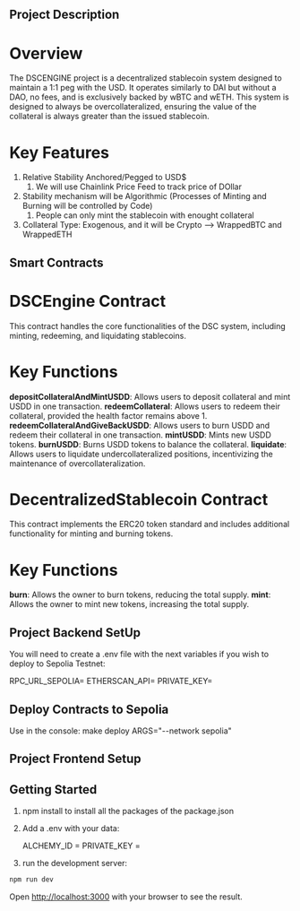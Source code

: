 ## Project Description

# Overview

The DSCENGINE project is a decentralized stablecoin system designed to maintain a 1:1 peg with the USD. It operates similarly to DAI but without a DAO, no fees, and is exclusively backed by wBTC and wETH. This system is designed to always be overcollateralized, ensuring the value of the collateral is always greater than the issued stablecoin.

# Key Features

1. Relative Stability Anchored/Pegged to USD$
   1. We will use Chainlink Price Feed to track price of DOllar
2. Stability mechanism will be Algorithmic (Processes of Minting and Burning will be controlled by Code)
   1. People can only mint the stablecoin with enought collateral
3. Collateral Type: Exogenous, and it will be Crypto --> WrappedBTC and WrappedETH

## Smart Contracts
# DSCEngine Contract

This contract handles the core functionalities of the DSC system, including minting, redeeming, and liquidating stablecoins.

# Key Functions
**depositCollateralAndMintUSDD**: Allows users to deposit collateral and mint USDD in one transaction.
**redeemCollateral**: Allows users to redeem their collateral, provided the health factor remains above 1.
**redeemCollateralAndGiveBackUSDD**: Allows users to burn USDD and redeem their collateral in one transaction.
**mintUSDD**: Mints new USDD tokens.
**burnUSDD**: Burns USDD tokens to balance the collateral.
**liquidate**: Allows users to liquidate undercollateralized positions, incentivizing the maintenance of overcollateralization.


# DecentralizedStablecoin Contract

This contract implements the ERC20 token standard and includes additional functionality for minting and burning tokens.

# Key Functions
**burn**: Allows the owner to burn tokens, reducing the total supply.
**mint**: Allows the owner to mint new tokens, increasing the total supply.

## Project Backend SetUp

You will need to create a .env file with the next variables if you wish to deploy to
Sepolia Testnet:

RPC_URL_SEPOLIA=
ETHERSCAN_API=
PRIVATE_KEY=

## Deploy Contracts to Sepolia

Use in the console: make deploy ARGS="--network sepolia"

## Project Frontend Setup

## Getting Started

1. npm install to install all the packages of the package.json

2. Add a .env with your data:

   ALCHEMY_ID =
   PRIVATE_KEY =

3. run the development server:

```bash
npm run dev

```

Open [http://localhost:3000](http://localhost:3000) with your browser to see the result.
